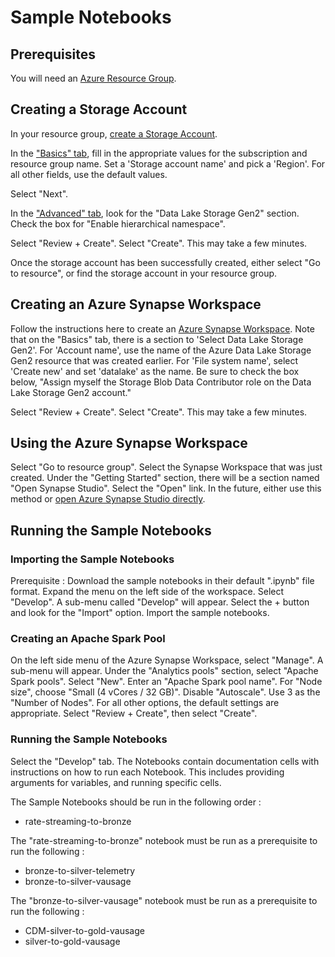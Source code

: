 # Sample Notebooks

## Prerequisites
You will need an [Azure Resource Group](https://docs.microsoft.com/en-us/azure/azure-resource-manager/management/manage-resource-groups-portal#create-resource-groups).


## Creating a Storage Account
In your resource group, [create a Storage Account](https://docs.microsoft.com/en-us/azure/storage/blobs/create-data-lake-storage-account#enable-the-hierarchical-namespace).

In the ["Basics" tab](https://docs.microsoft.com/en-us/azure/storage/blobs/create-data-lake-storage-account#choose-a-storage-account-type), fill in the appropriate values for the subscription and resource group name. Set a 'Storage account name' and pick a 'Region'. For all other fields, use the default values.

Select "Next".

In the ["Advanced" tab](https://docs.microsoft.com/en-us/azure/storage/blobs/create-data-lake-storage-account#enable-the-hierarchical-namespace), look for the "Data Lake Storage Gen2" section. Check the box for "Enable hierarchical namespace".

Select "Review + Create". Select "Create". This may take a few minutes.

Once the storage account has been successfully created, either select "Go to resource", or find the storage account in your resource group.


## Creating an Azure Synapse Workspace
Follow the instructions here to create an [Azure Synapse Workspace](https://docs.microsoft.com/en-us/azure/synapse-analytics/get-started-create-workspace).
Note that on the "Basics" tab, there is a section to 'Select Data Lake Storage Gen2'. For 'Account name', use the name of the Azure Data Lake Storage Gen2 resource that was created earlier.
For 'File system name', select 'Create new' and set 'datalake' as the name. Be sure to check the box below, "Assign myself the Storage Blob Data Contributor role on the Data Lake Storage Gen2 account."

Select "Review + Create". Select "Create". This may take a few minutes.


## Using the Azure Synapse Workspace
Select "Go to resource group". Select the Synapse Workspace that was just created.
Under the "Getting Started" section, there will be a section named "Open Synapse Studio". Select the "Open" link.
In the future, either use this method or [open Azure Synapse Studio directly](https://docs.microsoft.com/en-us/azure/synapse-analytics/get-started-create-workspace#open-synapse-studio).


## Running the Sample Notebooks

### Importing the Sample Notebooks
Prerequisite : Download the sample notebooks in their default ".ipynb" file format.
Expand the menu on the left side of the workspace. Select "Develop". A sub-menu called "Develop" will appear. Select the + button and look for the "Import" option. Import the sample notebooks.

### Creating an Apache Spark Pool
On the left side menu of the Azure Synapse Workspace, select "Manage".
A sub-menu will appear. Under the "Analytics pools" section, select "Apache Spark pools".
Select "New". Enter an "Apache Spark pool name". For "Node size", choose "Small (4 vCores / 32 GB)".
Disable "Autoscale".
Use 3 as the "Number of Nodes".
For all other options, the default settings are appropriate.
Select "Review + Create", then select "Create".


### Running the Sample Notebooks
Select the "Develop" tab.
The Notebooks contain documentation cells with instructions on how to run each Notebook. This includes providing arguments for variables, and running specific cells.    

The Sample Notebooks should be run in the following order :
- rate-streaming-to-bronze

The "rate-streaming-to-bronze" notebook must be run as a prerequisite to run the following :
- bronze-to-silver-telemetry    
- bronze-to-silver-vausage    

The "bronze-to-silver-vausage" notebook must be run as a prerequisite to run the following :
- CDM-silver-to-gold-vausage    
- silver-to-gold-vausage    
